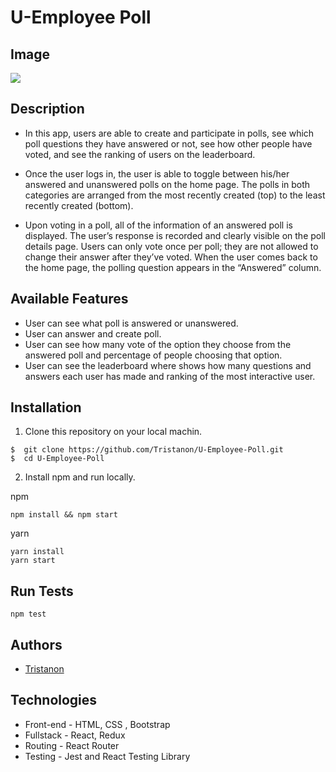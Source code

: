 # U-Employee Poll

## Image
![](https://user-images.githubusercontent.com/106542253/266894161-22c3f400-37e5-44de-9e75-314a60bdd9b2.png)

## Description
- In this app, users are able to create and participate in polls, see which poll questions they have answered or not, see how other people have voted, and see the ranking of users on the leaderboard.

- Once the user logs in, the user is able to toggle between his/her answered and unanswered polls on the home page. The polls in both categories are arranged from the most recently created (top) to the least recently created (bottom).

- Upon voting in a poll, all of the information of an answered poll is displayed. The user’s response is recorded and clearly visible on the poll details page. Users can only vote once per poll; they are not allowed to change their answer after they’ve voted. When the user comes back to the home page, the polling question appears in the “Answered” column.

## Available Features
- User can see what poll is answered or unanswered.
- User can answer and create poll.
- User can see how many vote of the option they choose from the answered poll and percentage of people choosing that option.
- User can see the leaderboard where shows how many questions and answers each user has made and ranking of the most interactive user.
  
## Installation
1. Clone this repository on your local machin.
```shell
$  git clone https://github.com/Tristanon/U-Employee-Poll.git
$  cd U-Employee-Poll
```
2. Install npm and run locally.

npm
```shell
npm install && npm start
```
yarn
```
yarn install
yarn start
```
## Run Tests

```shell
npm test
```

## Authors
* [Tristanon](https://github.com/Tristanon)

## Technologies
- Front-end - HTML, CSS , Bootstrap
- Fullstack - React, Redux
- Routing - React Router
- Testing - Jest and React Testing Library
